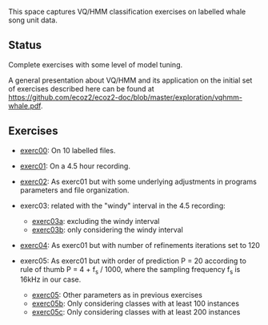 This space captures VQ/HMM classification exercises
on labelled whale song unit data.

## Status

Complete exercises with some level of model tuning.

A general presentation about VQ/HMM and its application on the
initial set of exercises described here can be found at
https://github.com/ecoz2/ecoz2-doc/blob/master/exploration/vqhmm-whale.pdf.

## Exercises

- [exerc00](exerc00): On 10 labelled files.

- [exerc01](exerc01): On a 4.5 hour recording.

- [exerc02](exerc02): As exerc01 but with some underlying adjustments in
  programs parameters and file organization.

- exerc03: related with the "windy" interval in the 4.5 recording:
    - [exerc03a](exerc03a): excluding the windy interval
    - [exerc03b](exerc03b): only considering the windy interval

- [exerc04](exerc04): As exerc01 but with number of refinements iterations
  set to 120

- exerc05: As exerc01 but with order of prediction P = 20
  according to rule of thumb P = 4 + f<sub>s</sub> / 1000,
  where the sampling frequency f<sub>s</sub> is 16kHz in our case.
    - [exerc05](exerc05a): Other parameters as in previous exercises
    - [exerc05b](exerc05b): Only considering classes with at least 100 instances
    - [exerc05c](exerc05c): Only considering classes with at least 200 instances


